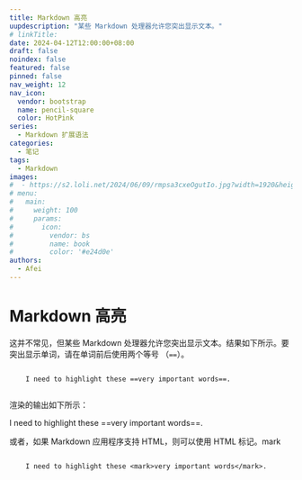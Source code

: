 ```yaml
---
title: Markdown 高亮
uupdescription: "某些 Markdown 处理器允许您突出显示文本。"
# linkTitle:
date: 2024-04-12T12:00:00+08:00
draft: false
noindex: false
featured: false
pinned: false
nav_weight: 12
nav_icon:
  vendor: bootstrap
  name: pencil-square
  color: HotPink
series:
  - Markdown 扩展语法
categories:
  - 笔记
tags:
  - Markdown
images:
#  - https://s2.loli.net/2024/06/09/rmpsa3cxeOgutIo.jpg?width=1920&height=1440
# menu:
#   main:
#     weight: 100
#     params:
#       icon:
#         vendor: bs
#         name: book
#         color: '#e24d0e'
authors:
  - Afei
---
```


# Markdown 高亮
这并不常见，但某些 Markdown 处理器允许您突出显示文本。结果如下所示。要突出显示单词，请在单词前后使用两个等号 （`==`）。
```

	I need to highlight these ==very important words==.
	
```
渲染的输出如下所示：

I need to highlight these ==very important words==.


或者，如果 Markdown 应用程序支持 HTML，则可以使用 HTML 标记。mark
```

	I need to highlight these <mark>very important words</mark>.


```
